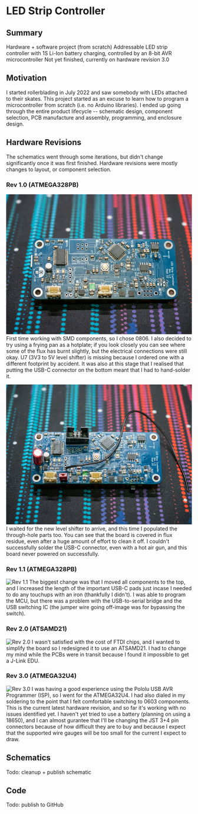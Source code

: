 # LED Strip Controller
## Summary
Hardware + software project (from scratch)
Addressable LED strip controller with 1S Li-Ion battery charging, controlled by an 8-bit AVR microcontroller
Not yet finished, currently on hardware revision 3.0

## Motivation
I started rollerblading in July 2022 and saw somebody with LEDs attached to their skates. This project started as an excuse to learn how to program a microcontroller from scratch (i.e. no Arduino libraries). I ended up going through the entire product lifecycle -- schematic design, component selection, PCB manufacture and assembly, programming, and enclosure design.

## Hardware Revisions
The schematics went through some iterations, but didn't change significantly once it was first finished. Hardware revisions were mostly changes to layout, or component selection.

### Rev 1.0 (ATMEGA328PB)
![Rev 1.0 (first attempt)](./images/rev10.jpg)
First time working with SMD components, so I chose 0806. I also decided to try using a frying pan as a hotplate; if you look closely you can see where some of the flux has burnt slightly, but the electrical connections were still okay. U7 (3V3 to 5V level shifter) is missing because I ordered one with a different footprint by accident. It was also at this stage that I realised that putting the USB-C connector on the bottom meant that I had to hand-solder it.

![Rev 1.0 (second attempt)](./images/rev10_1.jpg)
I waited for the new level shifter to arrive, and this time I populated the through-hole parts too. You can see that the board is covered in flux residue, even after a huge amount of effort to clean it off. I couldn't successfully solder the USB-C connector, even with a hot air gun, and this board never powered on successfully.

### Rev 1.1 (ATMEGA328PB)
![Rev 1.1](./images/rev11.jpg)
The biggest change was that I moved all components to the top, and I increased the length of the important USB-C pads just incase I needed to do any touchups with an iron (thankfully I didn't). I was able to program the MCU, but there was a problem with the USB-to-serial bridge and the USB switching IC (the jumper wire going off-image was for bypassing the switch).

### Rev 2.0 (ATSAMD21)
![Rev 2.0](./images/rev20.jpg)
I wasn't satisfied with the cost of FTDI chips, and I wanted to simplify the board so I redesigned it to use an ATSAMD21. I had to change my mind while the PCBs were in transit because I found it impossible to get a J-Link EDU.

### Rev 3.0 (ATMEGA32U4)
![Rev 3.0](./images/rev30.jpg)
I was having a good experience using the Pololu USB AVR Programmer (ISP), so I went for the ATMEGA32U4. I had also dialed in my soldering to the point that I felt comfortable switching to 0603 components. This is the current latest hardware revision, and so far it's working with no issues identified yet.
I haven't yet tried to use a battery (planning on using a 18650), and I can almost gurantee that I'll be changing the JST 3+4 pin connectors because of how difficult they are to buy and because I expect that the supported wire gauges will be too small for the current I expect to draw.

## Schematics
Todo: cleanup + publish schematic

## Code
Todo: publish to GitHub
